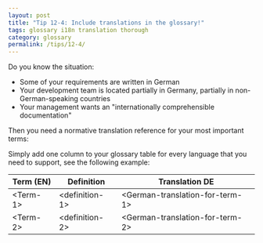 ```yaml
---
layout: post
title: "Tip 12-4: Include translations in the glossary!"
tags: glossary i18n translation thorough
category: glossary
permalink: /tips/12-4/
---
```

Do you know the situation:

* Some of your requirements are written in German
* Your development team is located partially in Germany, partially in non-German-speaking countries
* Your management wants an "internationally comprehensible documentation"

Then you need a normative translation reference for your most important terms:

Simply add one column to your glossary table for every language that you need to support,
see the following example:

| Term (EN)      | Definition        | Translation DE |
|----------------|-------------------|----------------|
| &lt;Term-1>    | &lt;definition-1> | &lt;German-translation-for-term-1>
| &lt;Term-2>    | &lt;definition-2> | &lt;German-translation-for-term-2>
